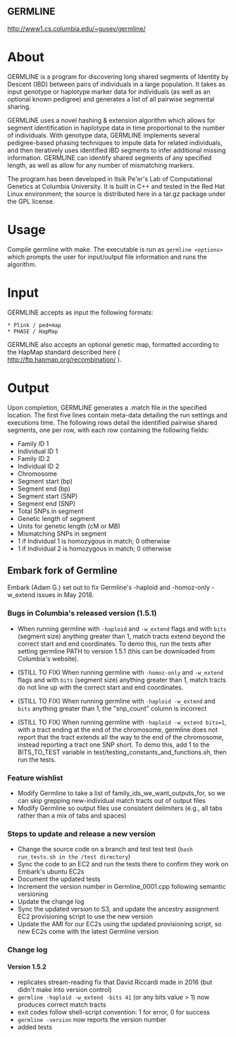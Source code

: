 GERMLINE
--------
http://www1.cs.columbia.edu/~gusev/germline/

# About
GERMLINE is a program for discovering long shared segments of Identity by Descent (IBD) between pairs of individuals in a large population. It takes as input genotype or haplotype marker data for individuals (as well as an optional known pedigree) and generates a list of all pairwise segmental sharing.

GERMLINE uses a novel hashing & extension algorithm which allows for segment identification in haplotype data in time proportional to the number of individuals. With genotype data, GERMLINE implements several pedigree-based phasing techniques to impute data for related individuals, and then iteratively uses identified IBD segments to infer additional missing information. GERMLINE can identify shared segments of any specified length, as well as allow for any number of mismatching markers.

The program has been developed in Itsik Pe'er's Lab of Computational Genetics at Columbia University. It is built in C++ and tested in the Red Hat Linux environment; the source is distributed here in a tar.gz package under the GPL license. 

# Usage
Compile germline with make.
The executable is run as `germline <options>` which prompts the user for input/output file information and runs the algorithm.

# Input
GERMLINE accepts as input the following formats:

    * Plink / ped+map
    * PHASE / HapMap

GERMLINE also accepts an optional genetic map, formatted according to the HapMap standard described here ( http://ftp.hapmap.org/recombination/ ).

# Output
Upon completion, GERMLINE generates a .match file in the specified location. The first five lines contain meta-data detailing the run settings and executions time. The following rows detail the identified pairwise shared segments, one per row, with each row containing the following fields:

* Family ID 1
* Individual ID 1
* Family ID 2
* Individual ID 2
* Chromosome
* Segment start (bp)
* Segment end (bp)
* Segment start (SNP)
* Segment end (SNP)
* Total SNPs in segment
* Genetic length of segment
* Units for genetic length (cM or MB)
* Mismatching SNPs in segment
* 1 if Individual 1 is homozygous in match; 0 otherwise
* 1 if Individual 2 is homozygous in match; 0 otherwise


## Embark fork of Germline

Embark (Adam G.) set out to fix Germline's -haploid and -homoz-only -w_extend issues in May 2018.

### Bugs in Columbia's released version (1.5.1)

* When running germline with `-haploid` and `-w_extend` flags and with `bits` (segment size) anything greater than 1, match tracts extend beyond the correct start and end coordinates. To demo this, run the tests  after setting germline PATH to version 1.5.1 (this can be downloaded from Columbia's website).

* (STILL TO FIX) When running germline with `-homoz-only` and `-w_extend` flags and with `bits` (segment size) anything greater than 1, match tracts do not line up with the correct start and end coordinates.

* (STILL TO FIX) When running germline with `-haploid -w_extend` and `bits` anything greater than 1, the "snp_count" column is incorrect

* (STILL TO FIX) When running germline with `-haploid -w_extend bits=1`, with a tract ending at the end of the chromosome, germline does not report that the tract extends all the way to the end of the chromosome, instead reporting a tract one SNP short. To demo this,  add 1 to the BITS_TO_TEST variable in test/testing_constants_and_functions.sh, then run the tests.

### Feature wishlist

* Modify Germline to take a list of family_ids_we_want_outputs_for, so we can skip grepping new-individual match tracts out of output files
* Modify Germline so output files use consistent delimiters (e.g., all tabs rather than a mix of tabs and spaces)

### Steps to update and release a new version

* Change the source code on a branch and test test test (`bash run_tests.sh in the /test directory`)
* Sync the code to an EC2 and run the tests there to confirm they work on Embark's ubuntu EC2s
* Document the updated tests
* Increment the version number in Germline_0001.cpp following semantic versioning
* Update the change log
* Sync the updated version to S3, and update the ancestry assignment EC2 provisioning script to use the new version
* Update the AMI for our EC2s using the updated provisioning script, so new EC2s come with the latest Germline version

### Change log

#### Version 1.5.2

* replicates stream-reading fix that David Riccardi made in 2016 (but didn't make into version control)
* `germline -haploid -w_extend -bits 41` (or any bits value > 1) now produces correct match tracts
* exit codes follow shell-script convention: 1 for error, 0 for success
* `germline -version` now reports the version number
* added tests
